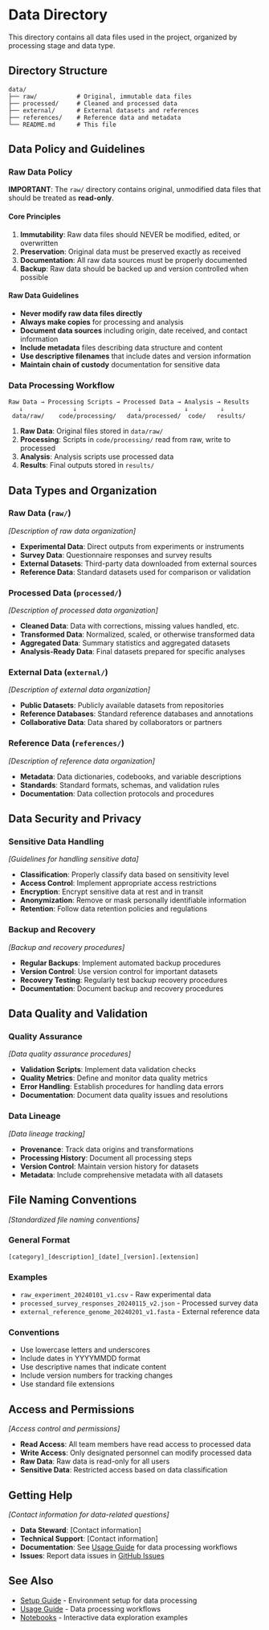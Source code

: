 # Data Directory

This directory contains all data files used in the project, organized by processing stage and data type.

## Directory Structure

```
data/
├── raw/           # Original, immutable data files
├── processed/     # Cleaned and processed data
├── external/      # External datasets and references
├── references/    # Reference data and metadata
└── README.md      # This file
```

## Data Policy and Guidelines

### Raw Data Policy

**IMPORTANT**: The `raw/` directory contains original, unmodified data files that should be treated as **read-only**.

#### Core Principles

1. **Immutability**: Raw data files should NEVER be modified, edited, or overwritten
2. **Preservation**: Original data must be preserved exactly as received
3. **Documentation**: All raw data sources must be properly documented
4. **Backup**: Raw data should be backed up and version controlled when possible

#### Raw Data Guidelines

- **Never modify raw data files directly**
- **Always make copies** for processing and analysis
- **Document data sources** including origin, date received, and contact information
- **Include metadata** files describing data structure and content
- **Use descriptive filenames** that include dates and version information
- **Maintain chain of custody** documentation for sensitive data

### Data Processing Workflow

```
Raw Data → Processing Scripts → Processed Data → Analysis → Results
   ↓              ↓                 ↓            ↓         ↓
 data/raw/    code/processing/   data/processed/  code/   results/
```

1. **Raw Data**: Original files stored in `data/raw/`
2. **Processing**: Scripts in `code/processing/` read from raw, write to processed
3. **Analysis**: Analysis scripts use processed data
4. **Results**: Final outputs stored in `results/`

## Data Types and Organization

### Raw Data (`raw/`)

*[Description of raw data organization]*

- **Experimental Data**: Direct outputs from experiments or instruments
- **Survey Data**: Questionnaire responses and survey results
- **External Datasets**: Third-party data downloaded from external sources
- **Reference Data**: Standard datasets used for comparison or validation

### Processed Data (`processed/`)

*[Description of processed data organization]*

- **Cleaned Data**: Data with corrections, missing values handled, etc.
- **Transformed Data**: Normalized, scaled, or otherwise transformed data
- **Aggregated Data**: Summary statistics and aggregated datasets
- **Analysis-Ready Data**: Final datasets prepared for specific analyses

### External Data (`external/`)

*[Description of external data organization]*

- **Public Datasets**: Publicly available datasets from repositories
- **Reference Databases**: Standard reference databases and annotations
- **Collaborative Data**: Data shared by collaborators or partners

### Reference Data (`references/`)

*[Description of reference data organization]*

- **Metadata**: Data dictionaries, codebooks, and variable descriptions
- **Standards**: Standard formats, schemas, and validation rules
- **Documentation**: Data collection protocols and procedures

## Data Security and Privacy

### Sensitive Data Handling

*[Guidelines for handling sensitive data]*

- **Classification**: Properly classify data based on sensitivity level
- **Access Control**: Implement appropriate access restrictions
- **Encryption**: Encrypt sensitive data at rest and in transit
- **Anonymization**: Remove or mask personally identifiable information
- **Retention**: Follow data retention policies and regulations

### Backup and Recovery

*[Backup and recovery procedures]*

- **Regular Backups**: Implement automated backup procedures
- **Version Control**: Use version control for important datasets
- **Recovery Testing**: Regularly test backup recovery procedures
- **Documentation**: Document backup and recovery procedures

## Data Quality and Validation

### Quality Assurance

*[Data quality assurance procedures]*

- **Validation Scripts**: Implement data validation checks
- **Quality Metrics**: Define and monitor data quality metrics
- **Error Handling**: Establish procedures for handling data errors
- **Documentation**: Document data quality issues and resolutions

### Data Lineage

*[Data lineage tracking]*

- **Provenance**: Track data origins and transformations
- **Processing History**: Document all processing steps
- **Version Control**: Maintain version history for datasets
- **Metadata**: Include comprehensive metadata with all datasets

## File Naming Conventions

*[Standardized file naming conventions]*

### General Format

```
[category]_[description]_[date]_[version].[extension]
```

### Examples

- `raw_experiment_20240101_v1.csv` - Raw experimental data
- `processed_survey_responses_20240115_v2.json` - Processed survey data
- `external_reference_genome_20240201_v1.fasta` - External reference data

### Conventions

- Use lowercase letters and underscores
- Include dates in YYYYMMDD format
- Use descriptive names that indicate content
- Include version numbers for tracking changes
- Use standard file extensions

## Access and Permissions

*[Access control and permissions]*

- **Read Access**: All team members have read access to processed data
- **Write Access**: Only designated personnel can modify processed data
- **Raw Data**: Raw data is read-only for all users
- **Sensitive Data**: Restricted access based on data classification

## Getting Help

*[Contact information for data-related questions]*

- **Data Steward**: [Contact information]
- **Technical Support**: [Contact information]
- **Documentation**: See [Usage Guide](../docs/usage.md) for data processing workflows
- **Issues**: Report data issues in [GitHub Issues](link-to-issues)

## See Also

- [Setup Guide](../docs/setup.md) - Environment setup for data processing
- [Usage Guide](../docs/usage.md) - Data processing workflows
- [Notebooks](../docs/notebooks/) - Interactive data exploration examples

